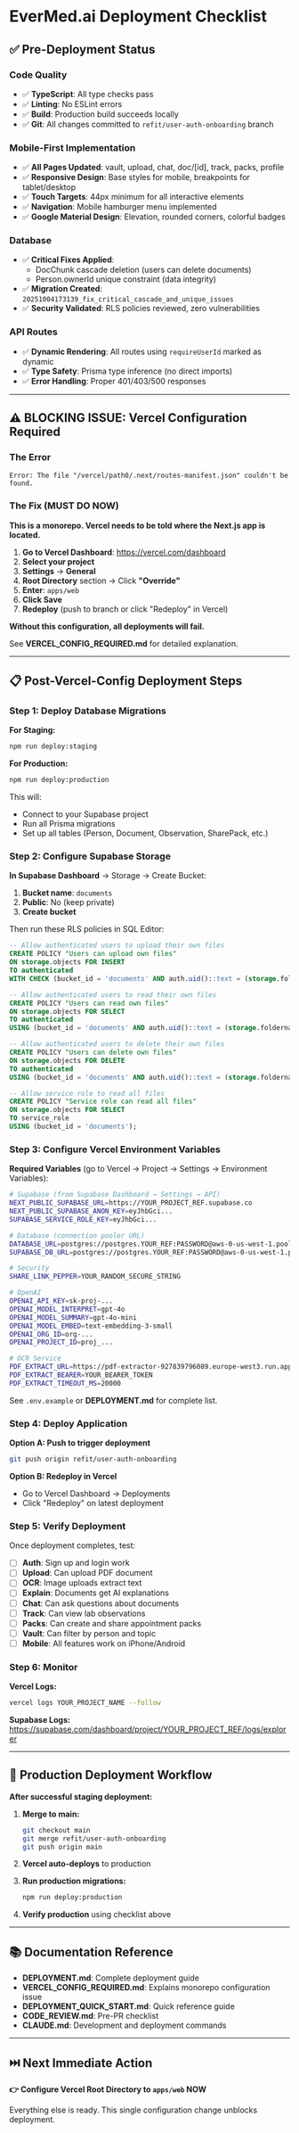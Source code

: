 # EverMed.ai Deployment Checklist

## ✅ Pre-Deployment Status

### Code Quality
- ✅ **TypeScript**: All type checks pass
- ✅ **Linting**: No ESLint errors
- ✅ **Build**: Production build succeeds locally
- ✅ **Git**: All changes committed to `refit/user-auth-onboarding` branch

### Mobile-First Implementation
- ✅ **All Pages Updated**: vault, upload, chat, doc/[id], track, packs, profile
- ✅ **Responsive Design**: Base styles for mobile, breakpoints for tablet/desktop
- ✅ **Touch Targets**: 44px minimum for all interactive elements
- ✅ **Navigation**: Mobile hamburger menu implemented
- ✅ **Google Material Design**: Elevation, rounded corners, colorful badges

### Database
- ✅ **Critical Fixes Applied**:
  - DocChunk cascade deletion (users can delete documents)
  - Person.ownerId unique constraint (data integrity)
- ✅ **Migration Created**: `20251004173139_fix_critical_cascade_and_unique_issues`
- ✅ **Security Validated**: RLS policies reviewed, zero vulnerabilities

### API Routes
- ✅ **Dynamic Rendering**: All routes using `requireUserId` marked as dynamic
- ✅ **Type Safety**: Prisma type inference (no direct imports)
- ✅ **Error Handling**: Proper 401/403/500 responses

---

## ⚠️ BLOCKING ISSUE: Vercel Configuration Required

### The Error
```
Error: The file "/vercel/path0/.next/routes-manifest.json" couldn't be found.
```

### The Fix (MUST DO NOW)

**This is a monorepo. Vercel needs to be told where the Next.js app is located.**

1. **Go to Vercel Dashboard**: https://vercel.com/dashboard
2. **Select your project**
3. **Settings** → **General**
4. **Root Directory** section → Click **"Override"**
5. **Enter**: `apps/web`
6. **Click Save**
7. **Redeploy** (push to branch or click "Redeploy" in Vercel)

**Without this configuration, all deployments will fail.**

See **VERCEL_CONFIG_REQUIRED.md** for detailed explanation.

---

## 📋 Post-Vercel-Config Deployment Steps

### Step 1: Deploy Database Migrations

**For Staging:**
```bash
npm run deploy:staging
```

**For Production:**
```bash
npm run deploy:production
```

This will:
- Connect to your Supabase project
- Run all Prisma migrations
- Set up all tables (Person, Document, Observation, SharePack, etc.)

### Step 2: Configure Supabase Storage

**In Supabase Dashboard** → Storage → Create Bucket:

1. **Bucket name**: `documents`
2. **Public**: No (keep private)
3. **Create bucket**

Then run these RLS policies in SQL Editor:

```sql
-- Allow authenticated users to upload their own files
CREATE POLICY "Users can upload own files"
ON storage.objects FOR INSERT
TO authenticated
WITH CHECK (bucket_id = 'documents' AND auth.uid()::text = (storage.foldername(name))[1]);

-- Allow authenticated users to read their own files
CREATE POLICY "Users can read own files"
ON storage.objects FOR SELECT
TO authenticated
USING (bucket_id = 'documents' AND auth.uid()::text = (storage.foldername(name))[1]);

-- Allow authenticated users to delete their own files
CREATE POLICY "Users can delete own files"
ON storage.objects FOR DELETE
TO authenticated
USING (bucket_id = 'documents' AND auth.uid()::text = (storage.foldername(name))[1]);

-- Allow service role to read all files
CREATE POLICY "Service role can read all files"
ON storage.objects FOR SELECT
TO service_role
USING (bucket_id = 'documents');
```

### Step 3: Configure Vercel Environment Variables

**Required Variables** (go to Vercel → Project → Settings → Environment Variables):

```bash
# Supabase (from Supabase Dashboard → Settings → API)
NEXT_PUBLIC_SUPABASE_URL=https://YOUR_PROJECT_REF.supabase.co
NEXT_PUBLIC_SUPABASE_ANON_KEY=eyJhbGci...
SUPABASE_SERVICE_ROLE_KEY=eyJhbGci...

# Database (connection pooler URL)
DATABASE_URL=postgres://postgres.YOUR_REF:PASSWORD@aws-0-us-west-1.pooler.supabase.com:6543/postgres
SUPABASE_DB_URL=postgres://postgres.YOUR_REF:PASSWORD@aws-0-us-west-1.pooler.supabase.com:6543/postgres

# Security
SHARE_LINK_PEPPER=YOUR_RANDOM_SECURE_STRING

# OpenAI
OPENAI_API_KEY=sk-proj-...
OPENAI_MODEL_INTERPRET=gpt-4o
OPENAI_MODEL_SUMMARY=gpt-4o-mini
OPENAI_MODEL_EMBED=text-embedding-3-small
OPENAI_ORG_ID=org-...
OPENAI_PROJECT_ID=proj_...

# OCR Service
PDF_EXTRACT_URL=https://pdf-extractor-927839796089.europe-west3.run.app/extract
PDF_EXTRACT_BEARER=YOUR_BEARER_TOKEN
PDF_EXTRACT_TIMEOUT_MS=20000
```

See `.env.example` or **DEPLOYMENT.md** for complete list.

### Step 4: Deploy Application

**Option A: Push to trigger deployment**
```bash
git push origin refit/user-auth-onboarding
```

**Option B: Redeploy in Vercel**
- Go to Vercel Dashboard → Deployments
- Click "Redeploy" on latest deployment

### Step 5: Verify Deployment

Once deployment completes, test:

- [ ] **Auth**: Sign up and login work
- [ ] **Upload**: Can upload PDF document
- [ ] **OCR**: Image uploads extract text
- [ ] **Explain**: Documents get AI explanations
- [ ] **Chat**: Can ask questions about documents
- [ ] **Track**: Can view lab observations
- [ ] **Packs**: Can create and share appointment packs
- [ ] **Vault**: Can filter by person and topic
- [ ] **Mobile**: All features work on iPhone/Android

### Step 6: Monitor

**Vercel Logs:**
```bash
vercel logs YOUR_PROJECT_NAME --follow
```

**Supabase Logs:**
https://supabase.com/dashboard/project/YOUR_PROJECT_REF/logs/explorer

---

## 🚀 Production Deployment Workflow

**After successful staging deployment:**

1. **Merge to main:**
   ```bash
   git checkout main
   git merge refit/user-auth-onboarding
   git push origin main
   ```

2. **Vercel auto-deploys** to production

3. **Run production migrations:**
   ```bash
   npm run deploy:production
   ```

4. **Verify production** using checklist above

---

## 📚 Documentation Reference

- **DEPLOYMENT.md**: Complete deployment guide
- **VERCEL_CONFIG_REQUIRED.md**: Explains monorepo configuration issue
- **DEPLOYMENT_QUICK_START.md**: Quick reference guide
- **CODE_REVIEW.md**: Pre-PR checklist
- **CLAUDE.md**: Development and deployment commands

---

## ⏭️ Next Immediate Action

**👉 Configure Vercel Root Directory to `apps/web` NOW**

Everything else is ready. This single configuration change unblocks deployment.
